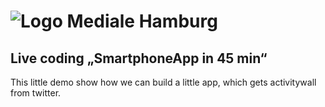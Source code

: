 ![Logo](http://www.mediale-hamburg.de/files/theme/img/banner/logo.png)
Mediale Hamburg
===============
Live coding „SmartphoneApp in 45 min“
-------------------------------------

This little demo show how we can build a little app, which gets activitywall from twitter. 
